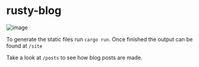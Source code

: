 # rusty-blog

![image](https://user-images.githubusercontent.com/22593897/215256788-97d3e931-cc0a-41bf-9fa8-ccb1c97c7bd1.png)

To generate the static files run `cargo run`. Once finished the output can be found at `/site`

Take a look at `/posts` to see how blog posts are made.
